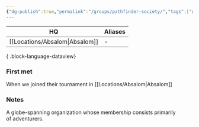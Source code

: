 ```yaml
---
{"dg-publish":true,"permalink":"/groups/pathfinder-society/","tags":["group"],"noteIcon":"group","created":"2024-01-06T13:07:12.317+01:00","updated":"2024-01-08T12:15:46.001+01:00"}
---
```


| HQ          | Aliases |
| ----------- | ------- |
| [[Locations/Absalom\|Absalom]] | \-      |

{ .block-language-dataview}
### First met
When we joined their tournament in [[Locations/Absalom\|Absalom]] 
### Notes
A globe-spanning organization whose membership consists primarily of adventurers.